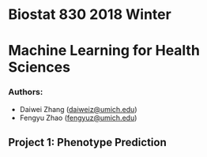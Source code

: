 # Biostat 830 2018 Winter
# Machine Learning for Health Sciences

### Authors:
* Daiwei Zhang (daiweiz@umich.edu)
* Fengyu Zhao (fengyuz@umich.edu)

## Project 1: Phenotype Prediction

